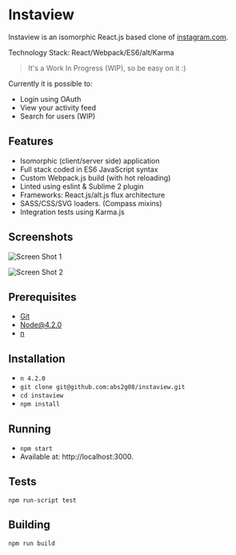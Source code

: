 # Instaview

Instaview is an isomorphic React.js based clone of [instagram.com](https://instagram.com).

Technology Stack: React/Webpack/ES6/alt/Karma

>It's a Work In Progress (WIP), so be easy on it :)

Currently it is possible to:

* Login using OAuth
* View your activity feed
* Search for users (WIP)

## Features

* Isomorphic (client/server side) application
* Full stack coded in ES6 JavaScript syntax
* Custom Webpack.js build (with hot reloading)
* Linted using eslint & Sublime 2 plugin
* Frameworks: React.js/alt.js flux architecture
* SASS/CSS/SVG loaders. (Compass mixins)
* Integration tests using Karma.js

## Screenshots

![Screen Shot 1](http://i.imgur.com/AHw9GuG.png)

![Screen Shot 2](http://i.imgur.com/2sF9FQq.png)

## Prerequisites

* [Git](http://git-scm.com/)
* [Node@4.2.0](http://nodejs.org/)
* [n](https://www.npmjs.com/package/n)

## Installation

* `n 4.2.0`
* `git clone git@github.com:abs2g08/instaview.git`
* `cd instaview`
* `npm install`

## Running

* `npm start`
* Available at: http://localhost:3000.

## Tests

`npm run-script test`

## Building

`npm run build`
